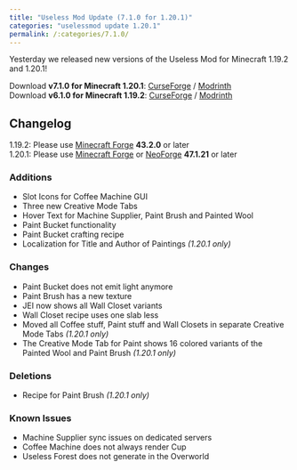```yaml
---
title: "Useless Mod Update (7.1.0 for 1.20.1)"
categories: "uselessmod update 1.20.1"
permalink: /:categories/7.1.0/
---
```


Yesterday we released new versions of the Useless Mod for Minecraft 1.19.2 and 1.20.1!

Download **v7.1.0 for Minecraft 1.20.1**: [CurseForge](https://www.curseforge.com/minecraft/mc-mods/themcbros-useless-mod/download/4676981) / [Modrinth](https://modrinth.com/mod/useless-mod/version/7.1.0)  
Download **v6.1.0 for Minecraft 1.19.2**: [CurseForge](https://www.curseforge.com/minecraft/mc-mods/themcbros-useless-mod/download/4677123) / [Modrinth](https://modrinth.com/mod/useless-mod/version/6.1.0)

## Changelog

1.19.2: Please use [Minecraft Forge](https://files.minecraftforge.net) **43.2.0** or later  
1.20.1: Please use [Minecraft Forge](https://files.minecraftforge.net) or [NeoForge](https://neoforged.net) **47.1.21** or later

### Additions
- Slot Icons for Coffee Machine GUI
- Three new Creative Mode Tabs
- Hover Text for Machine Supplier, Paint Brush and Painted Wool
- Paint Bucket functionality
- Paint Bucket crafting recipe
- Localization for Title and Author of Paintings _(1.20.1 only)_

### Changes
- Paint Bucket does not emit light anymore
- Paint Brush has a new texture
- JEI now shows all Wall Closet variants
- Wall Closet recipe uses one slab less
- Moved all Coffee stuff, Paint stuff and Wall Closets in separate Creative Mode Tabs _(1.20.1 only)_
- The Creative Mode Tab for Paint shows 16 colored variants of the Painted Wool and Paint Brush _(1.20.1 only)_

### Deletions
- Recipe for Paint Brush _(1.20.1 only)_

### Known Issues
- Machine Supplier sync issues on dedicated servers
- Coffee Machine does not always render Cup
- Useless Forest does not generate in the Overworld
